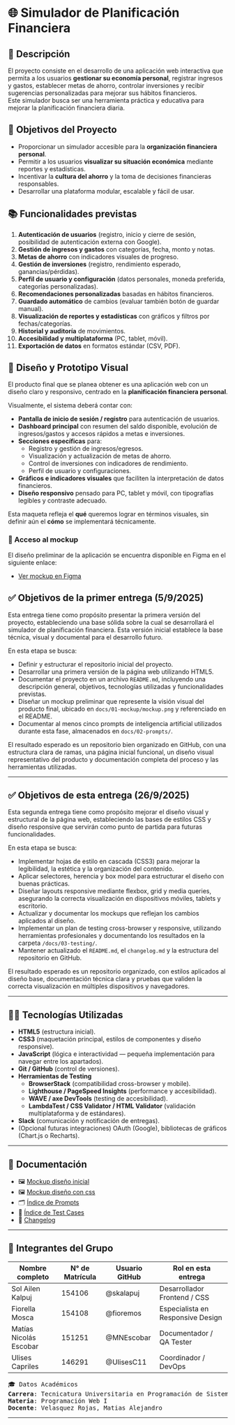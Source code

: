# 🌐 Simulador de Planificación Financiera

## 📖 Descripción
El proyecto consiste en el desarrollo de una aplicación web interactiva que permita a los usuarios **gestionar su economía personal**, registrar ingresos y gastos, establecer metas de ahorro, controlar inversiones y recibir sugerencias personalizadas para mejorar sus hábitos financieros.  
Este simulador busca ser una herramienta práctica y educativa para mejorar la planificación financiera diaria.

## 🎯 Objetivos del Proyecto
- Proporcionar un simulador accesible para la **organización financiera personal**.  
- Permitir a los usuarios **visualizar su situación económica** mediante reportes y estadísticas.  
- Incentivar la **cultura del ahorro** y la toma de decisiones financieras responsables.  
- Desarrollar una plataforma modular, escalable y fácil de usar.  

## 📚 Funcionalidades previstas
1. **Autenticación de usuarios** (registro, inicio y cierre de sesión, posibilidad de autenticación externa con Google).  
2. **Gestión de ingresos y gastos** con categorías, fecha, monto y notas.  
3. **Metas de ahorro** con indicadores visuales de progreso.  
4. **Gestión de inversiones** (registro, rendimiento esperado, ganancias/pérdidas).  
5. **Perfil de usuario y configuración** (datos personales, moneda preferida, categorías personalizadas).  
6. **Recomendaciones personalizadas** basadas en hábitos financieros.  
7. **Guardado automático** de cambios (evaluar también botón de guardar manual).  
8. **Visualización de reportes y estadísticas** con gráficos y filtros por fechas/categorías.  
9. **Historial y auditoría** de movimientos.  
10. **Accesibilidad y multiplataforma** (PC, tablet, móvil).  
11. **Exportación de datos** en formatos estándar (CSV, PDF).

## 🧩 Diseño y Prototipo Visual
El producto final que se planea obtener es una aplicación web con un diseño claro y responsivo, centrado en la **planificación financiera personal**.  

Visualmente, el sistema deberá contar con:  
- **Pantalla de inicio de sesión / registro** para autenticación de usuarios.  
- **Dashboard principal** con resumen del saldo disponible, evolución de ingresos/gastos y accesos rápidos a metas e inversiones.  
- **Secciones específicas** para:  
  - Registro y gestión de ingresos/egresos.  
  - Visualización y actualización de metas de ahorro.  
  - Control de inversiones con indicadores de rendimiento.  
  - Perfil de usuario y configuraciones.  
- **Gráficos e indicadores visuales** que faciliten la interpretación de datos financieros.  
- **Diseño responsivo** pensado para PC, tablet y móvil, con tipografías legibles y contraste adecuado.  

Esta maqueta refleja el **qué** queremos lograr en términos visuales, sin definir aún el **cómo** se implementará técnicamente.

### 🔗 Acceso al mockup
El diseño preliminar de la aplicación se encuentra disponible en Figma en el siguiente enlace: 
- [Ver mockup en Figma](https://www.figma.com/design/hbgGq77CAkDgbxAwc45AII/Simulador-de-planificaci%C3%B3n-financiera?node-id=0-1&t=ZH1SSly6d7Zphetx-1)


## ✅ Objetivos de la primer entrega (5/9/2025)
Esta entrega tiene como propósito presentar la primera versión del proyecto, estableciendo una base sólida sobre la cual se desarrollará el simulador de planificación financiera. 
Esta versión inicial establece la base técnica, visual y documental para el desarrollo futuro.

En esta etapa se busca:
- Definir y estructurar el repositorio inicial del proyecto.
- Desarrollar una primera versión de la página web utilizando HTML5.
- Documentar el proyecto en un archivo `README.md`, incluyendo una descripción general, objetivos, tecnologías utilizadas y funcionalidades previstas.
- Diseñar un mockup preliminar que represente la visión visual del producto final, ubicado en `docs/01-mockup/mockup.png` y referenciado en el README.
- Documentar al menos cinco prompts de inteligencia artificial utilizados durante esta fase, almacenados en `docs/02-prompts/`.

El resultado esperado es un repositorio bien organizado en GitHub, con una estructura clara de ramas, una página inicial funcional, un diseño visual representativo del producto y documentación completa del proceso y las herramientas utilizadas.

---

## ✅ Objetivos de esta entrega (26/9/2025)  
Esta segunda entrega tiene como propósito mejorar el diseño visual y estructural de la página web, estableciendo las bases de estilos CSS y diseño responsive que servirán como punto de partida para futuras funcionalidades.

En esta etapa se busca: 
- Implementar hojas de estilo en cascada (CSS3) para mejorar la legibilidad, la estética y la organización del contenido.  
- Aplicar selectores, herencia y box model para estructurar el diseño con buenas prácticas.  
- Diseñar layouts responsive mediante flexbox, grid y media queries, asegurando la correcta visualización en dispositivos móviles, tablets y escritorio.  
- Actualizar y documentar los mockups que reflejan los cambios aplicados al diseño.  
- Implementar un plan de testing cross-browser y responsive, utilizando herramientas profesionales y documentando los resultados en la carpeta `/docs/03-testing/`.  
- Mantener actualizado el `README.md`, el `changelog.md` y la estructura del repositorio en GitHub.  

El resultado esperado es un repositorio organizado, con estilos aplicados al diseño base, documentación técnica clara y pruebas que validen la correcta visualización en múltiples dispositivos y navegadores.

---

## 👨‍💻 Tecnologías Utilizadas
- **HTML5** (estructura inicial).  
- **CSS3** (maquetación principal, estilos de componentes y diseño responsive).  
- **JavaScript** (lógica e interactividad — pequeña implementación para navegar entre los apartados).  
- **Git / GitHub** (control de versiones).  
- **Herramientas de Testing**  
  - **BrowserStack** (compatibilidad cross-browser y mobile).  
  - **Lighthouse / PageSpeed Insights** (performance y accesibilidad).  
  - **WAVE / axe DevTools** (testing de accesibilidad).  
  - **LambdaTest / CSS Validator / HTML Validator** (validación multiplataforma y de estándares).  
- **Slack** (comunicación y notificación de entregas).  
- (Opcional futuras integraciones) OAuth (Google), bibliotecas de gráficos (Chart.js o Recharts).

---

## 📁 Documentación
- 🖼️ [Mockup diseño inicial](docs/01-mockup/diseño-inicial.png)
- 🖼️ [Mockup diseño con css](docs/01-mockup/disenio-con-css.png)
- 🗂️ [Índice de Prompts](docs/02-prompts/prompts.md)
- 🧪 [Índice de Test Cases](docs/03-testing/testing-doc.md)
- 📜 [Changelog](changelog.md)

---

## 👥 Integrantes del Grupo
|     Nombre completo    | N° de Matrícula | Usuario GitHub |         Rol en esta entrega             |
|------------------------|-----------------|----------------|-----------------------------------------|
|    Sol Ailen Kalpuj    |      154106     |   @skalapuj    |      Desarrollador Frontend / CSS        |
|     Fiorella Mosca     |      154108     |   @fioremos    |         Especialista en Responsive Design            | 
| Matías Nicolás Escobar |      151251     |   @MNEscobar   |         Documentador / QA Tester          |  
|     Ulises Capriles    |      146291     |   @UlisesC11   | Coordinador / DevOps |  

<pre>
🎓 Datos Académicos
<b>Carrera</b>: Tecnicatura Universitaria en Programación de Sistemas
<b>Materia</b>: Programación Web I
<b>Docente</b>: Velasquez Rojas, Matias Alejandro 
</pre>  

---
